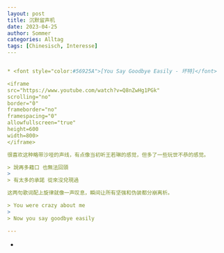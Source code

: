 ```yaml
---
layout: post
title: 沉默留声机
date: 2023-04-25
author: Sommer
categories: Alltag
tags: [Chinesisch, Interesse]
​--- 


* <font style="color:#56925A">[You Say Goodbye Easily - 坏特]</font> 

<iframe 
src="https://www.youtube.com/watch?v=Q8nZwHg1PGk" 
scrolling="no" 
border="0" 
frameborder="no" 
framespacing="0" 
allowfullscreen="true" 
height=600 
width=800> 
</iframe>

很喜欢这种略带沙哑的声线，有点像当初听王若琳的感觉，但多了一些玩世不恭的感觉。

> 說再多藉口 也無法回頭 
>
> 有太多的承諾 從來沒兌現過 

这两句歌词配上旋律就像一声叹息，瞬间让所有坚强和伪装都分崩离析。

> You were crazy about me 
>
> Now you say goodbye easily

---
```


- <font style="color:#56925A"></font> 